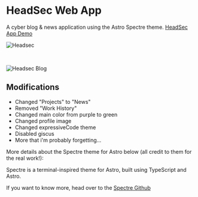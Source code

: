 # HeadSec Web App

A cyber blog & news application using the Astro Spectre theme. [HeadSec App Demo](https://n1ghtx0w1.github.io/headsec/)

![Headsec](/img/headsec.png)

<br />

![Headsec Blog](/img/headsec-blog.png)

## Modifications

- Changed "Projects" to "News"
- Removed "Work History"
- Changed main color from purple to green
- Changed profile image
- Changed expressiveCode theme
- Disabled giscus
- More that i'm probably forgetting...

More details about the Spectre theme for Astro below (all credit to them for the real work!):

Spectre is a terminal-inspired theme for Astro, built using TypeScript and Astro.

If you want to know more, head over to the [Spectre Github](https://github.com/louisescher/spectre/)
